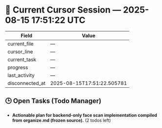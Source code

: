 # 📝 Current Cursor Session — 2025-08-15 17:51:22 UTC

| Field | Value |
|-------|-------|
| current_file | — |
| cursor_line | — |
| current_task | — |
| progress | — |
| last_activity | — |
| disconnected_at | 2025-08-15T17:51:22.505781 |

## 🕒 Open Tasks (Todo Manager)
- **Actionable plan for backend-only face scan implementation compiled from organize.md (frozen source).** (2 todos left)
